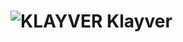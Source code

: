 
# ![KLAYVER](https://github.com/Klayver-Team/Klayver-App/assets/66223408/a5d728a8-2d5b-4f7a-aafa-40f55f3419b3) Klayver
